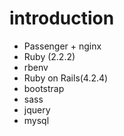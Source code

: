 # introduction
- Passenger + nginx
- Ruby (2.2.2)
- rbenv
- Ruby on Rails(4.2.4)
- bootstrap
- sass
- jquery
- mysql
